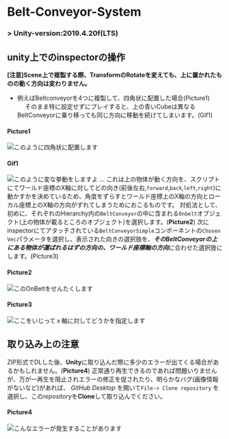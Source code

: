 # Belt-Conveyor-System


### > Unity-version:2019.4.20f(LTS)


## unity上でのinspectorの操作
**[注意]Scene上で複製する際、TransformのRotateを変えても、上に置かれたものの動く方向は変わりません。**
 - 例えばBeltconveyorを4つに複製して、四角状に配置した場合(Picture1)
 　 そのまま特に設定せずにプレイすると、上の青いCubeは異なるBeltConveyorに乗り移っても同じ方向に移動を続けてしまいます。(Gif1)
#### Picture1
![このように四角状に配置します](https://user-images.githubusercontent.com/81568941/113006553-72ba0f80-91b0-11eb-9bab-64afa3b0034e.png)
#### Gif1
![このように変な挙動をしますよ](https://user-images.githubusercontent.com/81568941/113006997-caf11180-91b0-11eb-94f7-8009017274d4.gif)
...
これは上の物体が動く方向を、スクリプトにてワールド座標のX軸に対してどの向き(前後左右,`forward`,`back`,`left`,`right`)に動かすかを決めているため、角度をずらすとワールド座標上のX軸の方向とローカル座標上のX軸の方向がずれてしまうためにおこるものです。
対処法として、初めに、それぞれのHierarchy内の`BeltConveyor`の中に含まれる`Onbelt`オブジェクト(上の物体が載るところのオブジェクト)を選択します。(**Picture2**)
次にinspectorにてアタッチされている`BeltConveyorSimple`コンポーネントの`Chosen Vec`パラメータを選択し、表示された向きの選択肢を、***そのBeltConveyorの上にある物体が運ばれるはずの方向の、ワールド座標軸の方向***に合わせた選択肢にします。(Picture3)
#### Picture2
![このOnBeltをせんたくします](https://user-images.githubusercontent.com/81568941/113010478-d42fad80-91b3-11eb-9f96-f9f8ce844ab3.png)
#### Picture3
![ここをいじってｘ軸に対してどうかを指定します](https://user-images.githubusercontent.com/81568941/113010508-dabe2500-91b3-11eb-8bcf-e7106b7deba2.png)


## 取り込み上の注意
ZIP形式でDLした後、**Unity**に取り込んだ際に多少のエラーが出てくる場合があるかもしれません。(**Picture4**)
正常通り再生できるのであれば問題いりませんが、万が一再生を阻止されエラーの修正を促されたり、明らかなバグ(画像情報がないなど)があれば、
*GitHub Desktop* を開いて`File-> Clone repository` を選択し、この*repository*を**Clone**して取り込んでください。
#### Picture4
![こんなエラーが発生することがあります](https://user-images.githubusercontent.com/81568941/113005972-e7407e80-91af-11eb-9eed-a690ae25b217.png)

